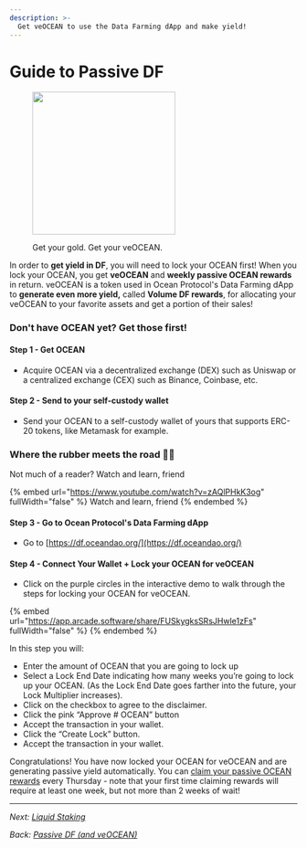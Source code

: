 ```yaml
---
description: >-
  Get veOCEAN to use the Data Farming dApp and make yield!
---
```


# Guide to Passive DF

<figure><img src="../.gitbook/assets/gif/aquaman-gold.gif" alt="" width="250"><figcaption><p>Get your gold. Get your veOCEAN.</p></figcaption></figure>

In order to **get yield in DF**, you will need to lock your OCEAN first! When you lock your OCEAN, you get **veOCEAN** and **weekly passive OCEAN rewards** in return. veOCEAN is a token used in Ocean Protocol's Data Farming dApp to **generate even more yield,** called **Volume DF rewards**, for allocating your veOCEAN to your favorite assets and get a portion of their sales!

### Don't have OCEAN yet? Get those first!

#### Step 1 - Get OCEAN

- Acquire OCEAN via a decentralized exchange (DEX) such as Uniswap or a centralized exchange (CEX) such as Binance, Coinbase, etc.

#### Step 2 - Send to your self-custody wallet

- Send your OCEAN to a self-custody wallet of yours that supports ERC-20 tokens, like Metamask for example.

### Where the rubber meets the road 🚗💨

Not much of a reader? Watch and learn, friend

{% embed url="https://www.youtube.com/watch?v=zAQlPHkK3og" fullWidth="false" %}
Watch and learn, friend
{% endembed %}

#### Step 3 - Go to Ocean Protocol's Data Farming dApp

- Go to [https://df.oceandao.org/](https://df.oceandao.org/)

#### Step 4 - Connect Your Wallet + Lock your OCEAN for veOCEAN

- Click on the purple circles in the interactive demo to walk through the steps for locking your OCEAN for veOCEAN.

{% embed url="https://app.arcade.software/share/FUSkygksSRsJHwle1zFs" fullWidth="false" %}
{% endembed %}

In this step you will:

- Enter the amount of OCEAN that you are going to lock up
- Select a Lock End Date indicating how many weeks you’re going to lock up your OCEAN. (As the Lock End Date goes farther into the future, your Lock Multiplier increases).
- Click on the checkbox to agree to the disclaimer.
- Click the pink “Approve # OCEAN” button
- Accept the transaction in your wallet.
- Click the “Create Lock” button.
- Accept the transaction in your wallet.

Congratulations! You have now locked your OCEAN for veOCEAN and are generating passive yield automatically. You can [claim your passive OCEAN rewards](claim-rewards.md) every Thursday - note that your first time claiming rewards will require at least one week, but not more than 2 weeks of wait!


----

_Next: [Liquid Staking](liquid-staking.md)_

_Back: [Passive DF (and veOCEAN)](passivedf.md)_

